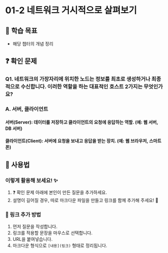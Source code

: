 # 01-2 네트워크 거시적으로 살펴보기

## 📌 학습 목표
- 해당 챕터의 개념 정리

## ❓ 확인 문제
### Q1. 네트워크의 가장자리에 위치한 노드는 정보를 최초로 생성하거나 최종적으로 수신합니다. 이러한 역할을 하는 대표적인 호스트 2가지는 무엇인가요?

### A. 서버, 클라이언트
#### 서버(Server): 데이터를 저장하고 클라이언트의 요청에 응답하는 역할. (예: 웹 서버, DB 서버)
#### 클라이언트(Client): 서버에 요청을 보내고 응답을 받는 장치. (예: 웹 브라우저, 스마트폰)


## 📝 사용법  
### 이렇게 활용해 보세요! ✨  
1. ❓ 확인 문제 아래에 본인이 만든 질문을 추가하세요.  
2. 설명이 길어질 경우, 따로 마크다운 파일을 만들고 링크를 함께 추가해 주세요! 🔗  

### 🔗 링크 추가 방법  
1. 먼저 질문을 작성합니다.  
2. 링크를 적용할 문장을 마우스로 선택합니다.  
3. URL을 붙여넣습니다.  
4. 마크다운 형식으로 `[내용](링크)` 형태로 정리됩니다.  
